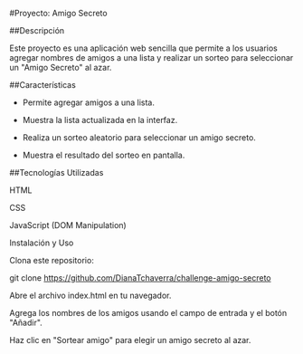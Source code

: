 #Proyecto: Amigo Secreto

##Descripción

Este proyecto es una aplicación web sencilla que permite a los usuarios agregar nombres de amigos a una lista y realizar un sorteo para seleccionar un "Amigo Secreto" al azar.

##Características

- Permite agregar amigos a una lista.

- Muestra la lista actualizada en la interfaz.

- Realiza un sorteo aleatorio para seleccionar un amigo secreto.

- Muestra el resultado del sorteo en pantalla.

##Tecnologías Utilizadas

HTML

CSS

JavaScript (DOM Manipulation)

Instalación y Uso

Clona este repositorio:

git clone https://github.com/DianaTchaverra/challenge-amigo-secreto 

Abre el archivo index.html en tu navegador.

Agrega los nombres de los amigos usando el campo de entrada y el botón "Añadir".

Haz clic en "Sortear amigo" para elegir un amigo secreto al azar.
